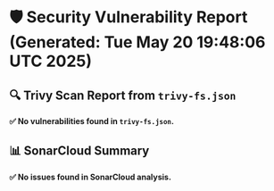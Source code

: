 # 🛡️ Security Vulnerability Report (Generated: Tue May 20 19:48:06 UTC 2025)


## 🔍 Trivy Scan Report from `trivy-fs.json`
**✅ No vulnerabilities found in `trivy-fs.json`.**

## 📊 SonarCloud Summary
**✅ No issues found in SonarCloud analysis.**
